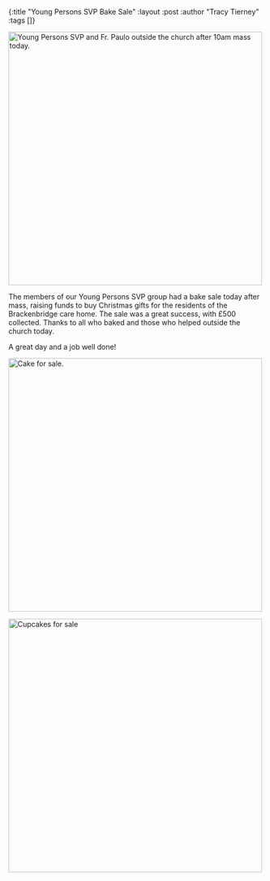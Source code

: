 {:title "Young Persons SVP Bake Sale"
 :layout :post
 :author "Tracy Tierney"
 :tags []}

 <img src="../../../posts/bake-sale/bake-sale.jpeg"
     alt="Young Persons SVP and Fr. Paulo outside the church after 10am mass today."
     width=500>


The members of our Young Persons SVP group had a bake sale today after mass, raising funds to buy Christmas gifts for the residents of the Brackenbridge care home. The sale was a great success, with £500 collected. Thanks to all who baked and those who helped outside the church today.

A great day and a job well done!

 <img src="../../../posts/bake-sale/cake.jpeg"
     alt="Cake for sale."
     width=500>

 <img src="../../../posts/bake-sale/cupcakes.jpeg"
     alt="Cupcakes for sale"
     width=500>
